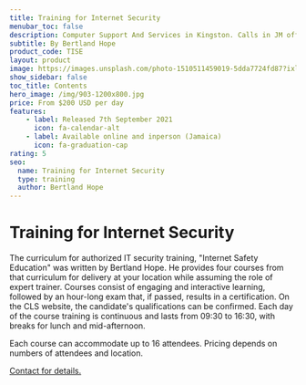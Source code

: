 ```yaml
---
title: Training for Internet Security
menubar_toc: false
description: Computer Support And Services in Kingston. Calls in JM office hours only please.
subtitle: By Bertland Hope
product_code: TISE
layout: product
image: https://images.unsplash.com/photo-1510511459019-5dda7724fd87?ixlib=rb-1.2.1&ixid=MnwxMjA3fDB8MHxwaG90by1wYWdlfHx8fGVufDB8fHx8&auto=format&fit=crop&w=870&q=80
show_sidebar: false
toc_title: Contents
hero_image: /img/903-1200x800.jpg
price: From $200 USD per day
features:
    - label: Released 7th September 2021 
      icon: fa-calendar-alt
    - label: Available online and inperson (Jamaica)
      icon: fa-graduation-cap
rating: 5
seo:
  name: Training for Internet Security
  type: training
  author: Bertland Hope
---
```


# Training for Internet Security

The curriculum for authorized IT security training, "Internet Safety Education" was written by Bertland Hope. He provides four courses from that curriculum for delivery at your location while assuming the role of expert trainer. Courses consist of engaging and interactive learning, followed by an hour-long exam that, if passed, results in a certification. On the CLS website, the candidate's qualifications can be confirmed.
Each day of the course training is continuous and lasts from 09:30 to 16:30, with breaks for lunch and mid-afternoon.

Each course can accommodate up to 16 attendees. Pricing depends on numbers of attendees and location.

<div class="buttons is-centered">
<a href="/connect/" class="button is-info" target="_blank">Contact for details.</a>
</div>

